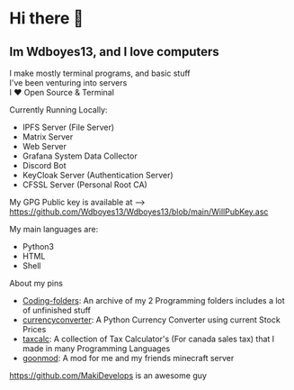 # Hi there 👋

## Im Wdboyes13, and I love computers  

I make mostly terminal programs, and basic stuff  
I've been venturing into servers  
I ❤️ Open Source & Terminal  

Currently Running Locally:  
- IPFS Server (File Server)  
- Matrix Server  
- Web Server  
- Grafana System Data Collector  
- Discord Bot  
- KeyCloak Server (Authentication Server)  
- CFSSL Server (Personal Root CA)  
      
My GPG Public key is available at --> https://github.com/Wdboyes13/Wdboyes13/blob/main/WillPubKey.asc
  
My main languages are:  
- Python3  
- HTML  
- Shell  
  
About my pins  
- [Coding-folders](https://github.com/Wdboyes13/Coding-folders): An archive of my 2 Programming folders includes a lot of unfinished stuff  
- [currencyconverter](https://github.com/Wdboyes13/currencyconverter): A Python Currency Converter using current Stock Prices
- [taxcalc](https://github.com/Wdboyes13/taxcalc): A collection of Tax Calculator's (For canada sales tax) that I made in many Programming Languages
- [goonmod](https://github.com/Wdboyes13/goonmod): A mod for me and my friends minecraft server
  
https://github.com/MakiDevelops is an awesome guy  
